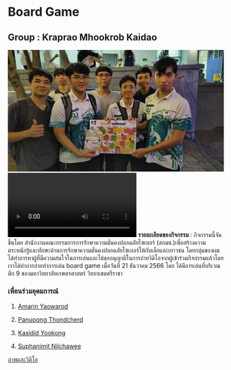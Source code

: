 # Board Game 
## Group : Kraprao Mhookrob Kaidao 
![](img/9a1b9877-6807-453e-9a52-010bc28a392e.jpg)
![](img/boardgame.mp4)
**รายละเอียดของกิจกรรม** : กิจกรรมนี้จัดขึ้นโดย สำนักงานคณะกรรมการการรักษาความมั่นคงปลอดภัยไซเบอร์ (สกมช.)เพื่อสร้างความตระหนักรู้และทักษะด้านการรักษาความมั่นคงปลอดภัยไซเบอร์ให้กับเด็กและเยาวชน
                     โดยกลุ่มของผมได้ทำการหาผู้ที่มีความสนใจในการเล่นและได้ขออนุญาติในการถ่ายวิดิโอจากผู้เข้าร่วมกิจกรรมแล้วโดยเราได้ทำการถ่ายทำการเล่น board game เมื่อวันที่ 21 ธันวาคม 2566 โดย                      ได้มีการเล่นที่บริเวณตึก 9 ของมหาวิทยาลัยเกษตรศาสตร์ วิทยาเขตศรีราชา



### เพื่อนร่วมอุดมการณ์

1. [Amarin Yaowarod](https://6530200908.github.io/)

2. [Panupong Thondcherd](https://6530200339.github.io/)

3. [Kasidid Yookong](https://kasidid-y.github.io/)

4. [Suphanimit Nilchawee](https://6530200517.github.io/)

[ภาพและวิดีโอ](https://drive.google.com/drive/folders/1j_I0HOPhD_l8EV1F_v9PA3OFqQt7RYgT)

